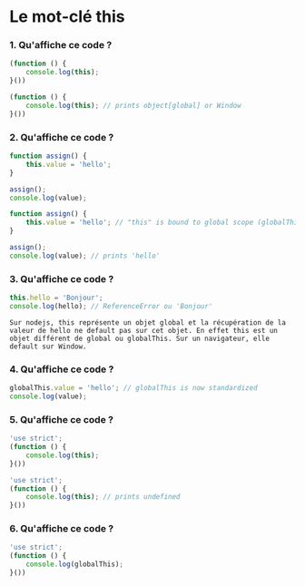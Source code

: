 # Le mot-clé this

### 1. Qu'affiche ce code ?

```js
(function () {
    console.log(this);
}())
```

```js
(function () {
    console.log(this); // prints object[global] or Window
}())
```

### 2. Qu'affiche ce code ?

```js
function assign() {
    this.value = 'hello';
}

assign();
console.log(value);
```

```js
function assign() {
    this.value = 'hello'; // "this" is bound to global scope (globalThis or Window)
}

assign();
console.log(value); // prints 'hello'
```

### 3. Qu'affiche ce code ?

```js
this.hello = 'Bonjour';
console.log(hello); // ReferenceError ou 'Bonjour'
```

```
Sur nodejs, this représente un objet global et la récupération de la valeur de hello ne default pas sur cet objet. En effet this est un objet différent de global ou globalThis. Sur un navigateur, elle default sur Window.
```

### 4. Qu'affiche ce code ?

```js
globalThis.value = 'hello'; // globalThis is now standardized
console.log(value);
```

### 5. Qu'affiche ce code ?

```js
'use strict';
(function () {
    console.log(this);
}())
```

```js
'use strict';
(function () {
    console.log(this); // prints undefined
}())
```

### 6. Qu'affiche ce code ?

```js
'use strict';
(function () {
    console.log(globalThis);
}())
```


